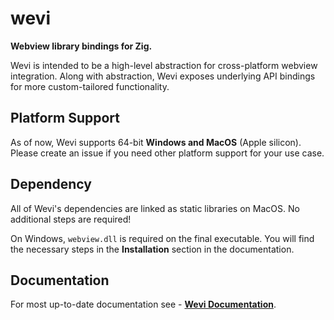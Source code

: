 # wevi

**Webview library bindings for Zig.**

Wevi is intended to be a high-level abstraction for cross-platform webview integration. Along with abstraction, Wevi exposes underlying API bindings for more custom-tailored functionality.

## Platform Support

As of now, Wevi supports 64-bit **Windows and MacOS** (Apple silicon). Please create an issue if you need other platform support for your use case.

## Dependency

All of Wevi's dependencies are linked as static libraries on MacOS. No additional steps are required!

On Windows, `webview.dll` is required on the final executable. You will find the necessary steps in the **Installation** section in the documentation.

## Documentation

For most up-to-date documentation see - [**Wevi Documentation**](https://bitlaabwevi.web.app/).
